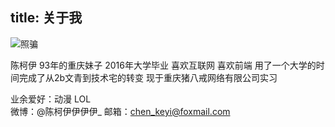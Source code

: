 title: 关于我
---
![照骗](https://avatars2.githubusercontent.com/u/12221080?v=3&s=230)
    

陈柯伊 93年的重庆妹子 2016年大学毕业
喜欢互联网 喜欢前端
用了一个大学的时间完成了从2b文青到技术宅的转变
现于重庆猪八戒网络有限公司实习

业余爱好：动漫 LOL  
微博：@陈柯伊伊伊伊_
邮箱：chen_keyi@foxmail.com